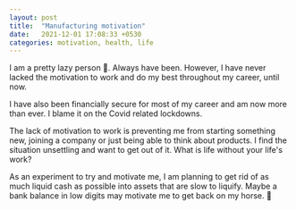 ```yaml
---
layout: post
title:  "Manufacturing motivation"
date:   2021-12-01 17:08:33 +0530
categories: motivation, health, life
---
```


I am a pretty lazy person 🤪. Always have been. However, I have never lacked the motivation to work and do my best throughout my career, until now.

I have also been financially secure for most of my career and am now more than ever. I blame it on the Covid related lockdowns.

The lack of motivation to work is preventing me from starting something new, joining a company or just being able to think about products. I find the situation unsettling and want to get out of it. What is life without your life's work?

As an experiment to try and motivate me, I am planning to get rid of as much liquid cash as possible into assets that are slow to liquify. Maybe a bank balance in low digits may motivate me to get back on my horse. 🤞